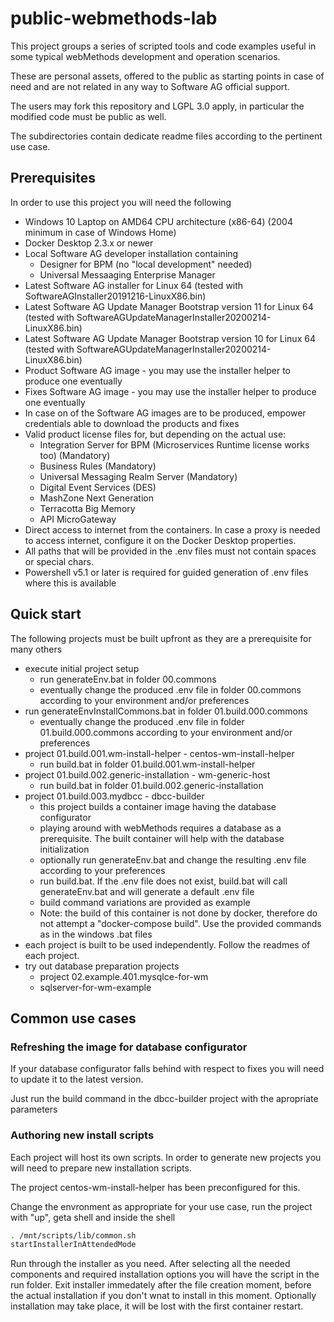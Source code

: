 # public-webmethods-lab

This project groups a series of scripted tools and code examples useful in some typical webMethods development and operation scenarios.

These are personal assets, offered to the public as starting points in case of need and are not related in any way to Software AG official support.

The users may fork this repository and LGPL 3.0 apply, in particular the modified code must be public as well.

The subdirectories contain dedicate readme files according to the pertinent use case.

## Prerequisites

In order to use this project you will need the following

- Windows 10 Laptop on AMD64 CPU architecture (x86-64) (2004 minimum in case of Windows Home)
- Docker Desktop 2.3.x or newer
- Local Software AG developer installation containing
  - Designer for BPM (no "local development" needed)
  - Universal Messaaging Enterprise Manager
- Latest Software AG installer for Linux 64 (tested with SoftwareAGInstaller20191216-LinuxX86.bin)
- Latest Software AG Update Manager Bootstrap version 11 for Linux 64 (tested with SoftwareAGUpdateManagerInstaller20200214-LinuxX86.bin)
- Latest Software AG Update Manager Bootstrap version 10 for Linux 64 (tested with SoftwareAGUpdateManagerInstaller20200214-LinuxX86.bin)
- Product Software AG image - you may use the installer helper to produce one eventually
- Fixes Software AG image - you may use the installer helper to produce one eventually
- In case on of the Software AG images are to be produced, empower credentials able to download the products and fixes
- Valid product license files for, but depending on the actual use:
  - Integration Server for BPM (Microservices Runtime license works too) (Mandatory)
  - Business Rules (Mandatory)
  - Universal Messaging Realm Server (Mandatory)
  - Digital Event Services (DES)
  - MashZone Next Generation
  - Terracotta Big Memory
  - API MicroGateway
- Direct access to internet from the containers. In case a proxy is needed to access internet, configure it on the Docker Desktop properties.
- All paths that will be provided in the .env files must not contain spaces or special chars.
- Powershell v5.1 or later is required for guided generation of .env files where this is available

## Quick start

The following projects must be built upfront as they are a prerequisite for many others

- execute initial project setup
  - run generateEnv.bat in folder 00.commons
  - eventually change the produced .env file in folder 00.commons according to your environment and/or preferences
- run generateEnvInstallCommons.bat in folder 01.build.000.commons
  - eventually change the produced .env file in folder 01.build.000.commons according to your environment and/or preferences
- project 01.build.001.wm-install-helper - centos-wm-install-helper
  - run build.bat in folder 01.build.001.wm-install-helper
- project 01.build.002.generic-installation - wm-generic-host
  - run build.bat in folder 01.build.002.generic-installation
- project 01.build.003.mydbcc - dbcc-builder
  - this project builds a container image having the database configurator
  - playing around with webMethods requires a database as a prerequisite. The built container will help with the database initialization
  - optionally run generateEnv.bat and change the resulting .env file according to your preferences
  - run build.bat. If the .env file does not exist, build.bat will call generateEnv.bat and will generate a default .env file
  - build command variations are provided as example
  - Note: the build of this container is not done by docker, therefore do not attempt a "docker-compose build". Use the provided commands as in the windows .bat files
- each project is built to be used independently. Follow the readmes of each project.
- try out database preparation projects
  - project 02.example.401.mysqlce-for-wm
  - sqlserver-for-wm-example

## Common use cases

### Refreshing the image for database configurator

If your database configurator falls behind with respect to fixes you will need to update it to the latest version. 

Just run the build command in the dbcc-builder project with the apropriate parameters

### Authoring new install scripts

Each project will host its own scripts. In order to generate new projects you will need to prepare new installation scripts.

The project centos-wm-install-helper has been preconfigured for this.

Change the envronment as appropriate for your use case, run the project with "up", geta shell and inside the shell

```bash
. /mnt/scripts/lib/common.sh
startInstallerInAttendedMode
```

Run through the installer as you need. After selecting all the needed components and required installation options you will have the script in the run folder.
Exit installer immedately after the file creation moment, before the actual installation if you don't wnat to install in this moment. Optionally installation may take place, it will be lost with the first container restart.
